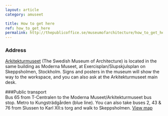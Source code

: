 ```yaml
---
layout: article
category: amuseet

title: How to get here
ref: how_to_get_here
permalink: http://thepublicoffice.se/museumofarchitecture/how_to_get_here.html
---
```


### Address  
[Arkitekturmuseet](http://www.arkitekturmuseet.se) (The Swedish Museum of Architecture) is located in the same building as Moderna Museet, at Exercisplan/Slupskjulsplan on Skeppsholmen, Stockholm. Signs and posters in the museum will show the way to the workspace, and you can also ask at the Arkitekturmuseet main desk.   

###Public transport   
Bus 65 from T-Centralen to the Moderna Museet/Arkitekturmuseet bus stop. Metro to Kungsträdgården (blue line). You can also take buses 2, 43 & 76 from Slussen to Karl XII:s torg and walk to Skeppsholmen. [View map](http://kartor.eniro.se/m/9emKy)